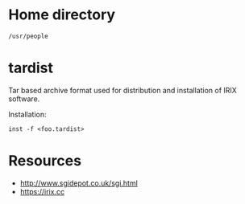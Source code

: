# Home directory
`/usr/people`

# tardist
Tar based archive format used for distribution and installation of
IRIX software.

Installation:
```
inst -f <foo.tardist>
``` 

# Resources
* http://www.sgidepot.co.uk/sgi.html
* https://irix.cc
